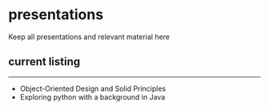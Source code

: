 # presentations
Keep all presentations and relevant material here

## current listing
-----------------

* Object-Oriented Design and Solid Principles
* Exploring python with a background in Java
